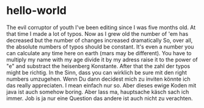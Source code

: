 # hello-world
The evil corruptor of youth
I've been editing since I was five months old.
At that time I made a lot of typos.
Now as I grew old the number of 'em has decreased
but the number of changes increased dramatically
So, over all, the absolute numbers of typos should be constant.
It's even a number you can calculate any time here on earth (mars may be different).
You have to multiply my name with my age divide it by my adress
raise it to the power of "e" and substract the heisenberg Konstante.
After that the zahl der typos might be richtig.
In the Sinn, dass you can wirklich be sure mit den right numbers umzugehen.
Wenn Du dann decidest mich zu inviten könnte ich das really appreciaten.
I mean einfach nur so.
Aber dieses ewige Koden mit java ist auch somehow boring.
Aber lass ma, hauptsache käsch sach ich immer.
Job is ja nur eine Question das andere ist auch nicht zu verachten.

